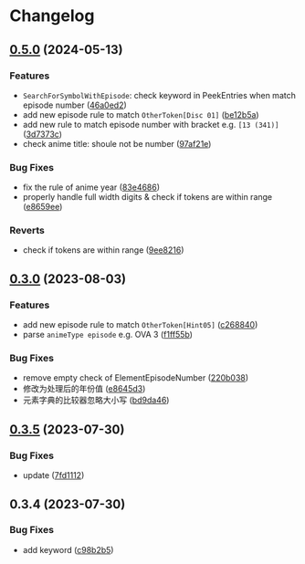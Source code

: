 # Changelog

## [0.5.0](https://github.com/chu-shen/AnitomySharp/compare/v0.4.0...v0.5.0) (2024-05-13)


### Features

* `SearchForSymbolWithEpisode`: check keyword in PeekEntries when match episode number ([46a0ed2](https://github.com/chu-shen/AnitomySharp/commit/46a0ed2607b3d324b82a731b85237e9421b9257d))
* add new episode rule to match `OtherToken[Disc 01]` ([be12b5a](https://github.com/chu-shen/AnitomySharp/commit/be12b5ac87e93f9224229aee20e08a08ba9dd558))
* add new rule to match episode number with bracket e.g. `[13 (341)]` ([3d7373c](https://github.com/chu-shen/AnitomySharp/commit/3d7373c032be3407abfebd14d13b2569977175ee))
* check anime title: shoule not be number ([97af21e](https://github.com/chu-shen/AnitomySharp/commit/97af21e383429b9ee5603002ca3e8c8f6c124d3b))


### Bug Fixes

* fix the rule of anime year ([83e4686](https://github.com/chu-shen/AnitomySharp/commit/83e4686d21e6b082a2ca409b69ab4d0d26bb9c7b))
* properly handle full width digits & check if tokens are within range ([e8659ee](https://github.com/chu-shen/AnitomySharp/commit/e8659ee54f5a20875c4f01420c8c0207c6ce979f))


### Reverts

* check if tokens are within range ([9ee8216](https://github.com/chu-shen/AnitomySharp/commit/9ee82163ce768545d2dae071569f23de5414ed34))

## [0.3.0](https://github.com/chu-shen/AnitomySharp/compare/0.2.0...v0.3.0) (2023-08-03)


### Features

* add new episode rule to match `OtherToken[Hint05]` ([c268840](https://github.com/chu-shen/AnitomySharp/commit/c2688405fc6d21079a475ed275bf9160cf4cf2e1))
* parse `animeType episode` e.g. OVA 3 ([f1ff55b](https://github.com/chu-shen/AnitomySharp/commit/f1ff55b9e4a7dbaa3d1353918e08fa76d2720653))


### Bug Fixes

* remove empty check of ElementEpisodeNumber ([220b038](https://github.com/chu-shen/AnitomySharp/commit/220b0384751f23f759da91c94d2120fddf14c1e3))
* 修改为处理后的年份值 ([e8645d3](https://github.com/chu-shen/AnitomySharp/commit/e8645d34875c13827503ee8954354dd117d65964))
* 元素字典的比较器忽略大小写 ([bd9da46](https://github.com/chu-shen/AnitomySharp/commit/bd9da46286bd4bd570f536a7f7e0f866c0e41333))

## [0.3.5](https://github.com/chu-shen/AnitomySharp/compare/v0.3.4...v0.3.5) (2023-07-30)


### Bug Fixes

* update ([7fd1112](https://github.com/chu-shen/AnitomySharp/commit/7fd111296d51ce6dc3d54fd9bebc99478d527115))

## 0.3.4 (2023-07-30)


### Bug Fixes

* add keyword ([c98b2b5](https://github.com/chu-shen/AnitomySharp/commit/c98b2b582c0f711449bd0f430f3bf71be0438a9d))
